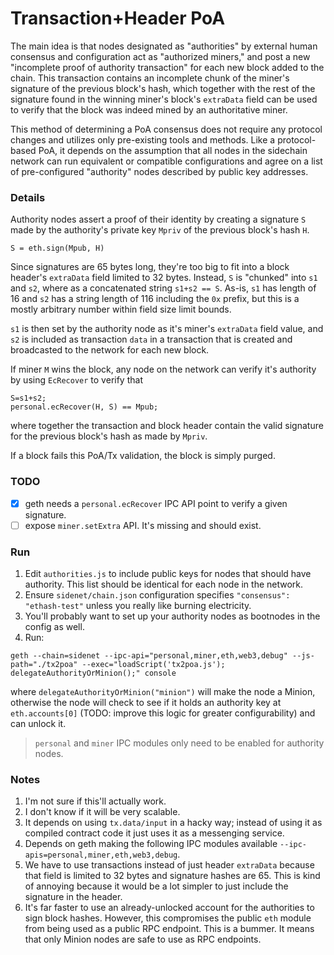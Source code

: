 
# Transaction+Header PoA

The main idea is that nodes designated as "authorities" by external human consensus and configuration act as "authorized miners," and post a new "incomplete proof of authority transaction" for each new block added to the chain. This transaction contains an incomplete chunk of the miner's signature of the previous block's hash, which together with the rest of the signature found in the winning miner's block's `extraData` field can be used to verify that the block was indeed mined by an authoritative miner.

This method of determining a PoA consensus does not require any protocol changes and utilizes only pre-existing tools and methods. Like a protocol-based PoA, it depends on the assumption that all nodes in the sidechain network can run equivalent or compatible configurations and agree on a list of pre-configured "authority" nodes described by public key addresses.

### Details

Authority nodes assert a proof of their identity by creating a signature `S` made by the authority's private key `Mpriv` of the previous block's hash `H`.

```
S = eth.sign(Mpub, H)
```

Since signatures are 65 bytes long, they're too big to fit into a block header's `extraData` field limited to 32 bytes. Instead, `S` is "chunked" into `s1` and `s2`, where as a concatenated string `s1+s2 == S`. As-is, `s1` has length of 16 and `s2` has a string length of 116 including the `0x` prefix, but this is a mostly arbitrary number within field size limit bounds.

`s1` is then set by the authority node as it's miner's `extraData` field value, and `s2` is included as transaction `data` in a transaction that is created and broadcasted to the network for each new block.

If miner `M` wins the block, any node on the network can verify it's authority by using `EcRecover` to verify that

```
S=s1+s2;
personal.ecRecover(H, S) == Mpub;
```

where together the transaction and block header contain the valid signature for the previous block's hash as made by `Mpriv`. 

If a block fails this PoA/Tx validation, the block is simply purged.

### TODO
- [x] geth needs a `personal.ecRecover` IPC API point to verify a given signature.
- [ ] expose `miner.setExtra` API. It's missing and should exist. 

### Run

1. Edit `authorities.js` to include public keys for nodes that should have authority. This list should be identical for each node in the network.
2. Ensure `sidenet/chain.json` configuration specifies `"consensus": "ethash-test"` unless you really like burning electricity.
3. You'll probably want to set up your authority nodes as bootnodes in the config as well.
4. Run:
```
geth --chain=sidenet --ipc-api="personal,miner,eth,web3,debug" --js-path="./tx2poa" --exec="loadScript('tx2poa.js'); delegateAuthorityOrMinion();" console
```

where `delegateAuthorityOrMinion("minion")` will make the node a Minion, otherwise the node will check to see if it holds an authority key at `eth.accounts[0]` (TODO: improve this logic for greater configurability) and can unlock it.

> `personal` and `miner` IPC modules only need to be enabled for authority nodes.

### Notes

1. I'm not sure if this'll actually work.
2. I don't know if it will be very scalable.
3. It depends on using `tx.data/input` in a hacky way; instead of using it as compiled contract code it just uses it as a messenging service.
4. Depends on geth making the following IPC modules available `--ipc-apis=personal,miner,eth,web3,debug`.
5. We have to use transactions instead of just header `extraData` because that field is limited to 32 bytes and signature hashes are 65. This is kind of annoying because it would be a lot simpler to just include the signature in the header.
6. It's far faster to use an already-unlocked account for the authorities to sign block hashes. However, this compromises the public `eth` module from being used as a public RPC endpoint. This is a bummer. It means that only Minion nodes are safe to use as RPC endpoints.
